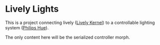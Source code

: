 # Lively Lights

This is a project connecting lively ([Lively Kernel](http://lively-web.org)) to a controllable lighting system ([Philips Hue](http://developers.meethue.com)).

The only content here will be the serialized controller morph.

